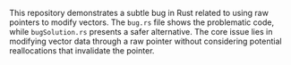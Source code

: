 This repository demonstrates a subtle bug in Rust related to using raw pointers to modify vectors. The `bug.rs` file shows the problematic code, while `bugSolution.rs` presents a safer alternative.  The core issue lies in modifying vector data through a raw pointer without considering potential reallocations that invalidate the pointer.